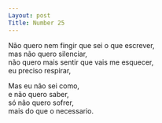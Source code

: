 ```yaml
---
Layout: post
Title: Number 25
---
```

Não quero nem fingir que sei o que escrever,                                                                                                                                                  
mas não quero silenciar,                                                                                                                                                                      
não quero mais sentir que vais me esquecer,                                                                                                                                                   
eu preciso respirar,

Mas eu não sei como,                                                                                                                                                                        
e não quero saber,                                                                                                                                                                          
só não quero sofrer,                                                                                                                                                                        
mais do que o necessario.
